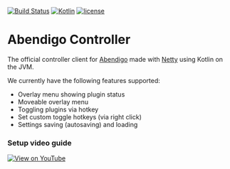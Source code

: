 [![Build Status](https://travis-ci.org/Jire/Abendigo-Controller.svg?branch=master)](https://travis-ci.org/Jire/Abendigo-Controller)
[![Kotlin](https://img.shields.io/badge/kotlin-1.0.3-blue.svg)](http://kotlinlang.org)
[![license](https://img.shields.io/badge/license-GPL%203.0-yellowgreen.svg)](https://github.com/Jire/Abendigo-Controller/blob/master/LICENSE)

# Abendigo Controller
The official controller client for [Abendigo](https://github.com/Jire/Abendigo)
made with [Netty](http://netty.io) using Kotlin on the JVM.

We currently have the following features supported:
* Overlay menu showing plugin status
* Moveable overlay menu
* Toggling plugins via hotkey
* Set custom toggle hotkeys (via right click)
* Settings saving (autosaving) and loading

### Setup video guide

[![View on YouTube](http://i.imgur.com/gfjsJu5.png)](https://www.youtube.com/watch?v=kAiQj6gBvl0)